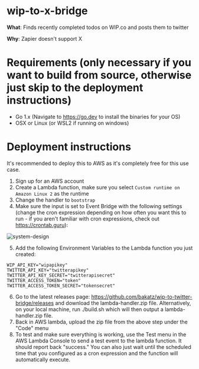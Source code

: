 # wip-to-x-bridge
**What**: Finds recently completed todos on WIP.co and posts them to twitter

**Why**: Zapier doesn't support X

# Requirements (only necessary if you want to build from source, otherwise just skip to the deployment instructions)
- Go 1.x (Navigate to https://go.dev to install the binaries for your OS)
- OSX or Linux (or WSL2 if running on windows)

# Deployment instructions
It's recommended to deploy this to AWS as it's completely free for this use case.
1. Sign up for an AWS account
2. Create a Lambda function, make sure you select `Custom runtime on Amazon Linux 2` as the runtime
3. Change the handler to `bootstrap`
4. Make sure the input is set to Event Bridge with the following settings (change the cron expression depending on how often you want this to run - if you aren't familiar with cron expressions, check out https://crontab.guru):

![system-design](https://github.com/bakatz/rust-server-map-deleter/assets/1575240/3ddaff01-e89e-4094-8a2b-0371dd8f7396)

5. Add the following Environment Variables to the Lambda function you just created:
```
WIP_API_KEY="wipapikey"
TWITTER_API_KEY="twitterapikey"
TWITTER_API_KEY_SECRET="twitterapisecret"
TWITTER_ACCESS_TOKEN="token"
TWITTER_ACCESS_TOKEN_SECRET="tokensecret"
```

6. Go to the latest releases page: https://github.com/bakatz/wip-to-twitter-bridge/releases and download the lambda-handler.zip file. Alternatively, on your local machine, run ./build.sh which will then output a lambda-handler.zip file.
7. Back in AWS lambda, upload the zip file from the above step under the "Code" menu
8. To test and make sure everything is working, use the Test menu in the AWS Lambda Console to send a test event to the lambda function. It should report back "success." You can also just wait until the scheduled time that you configured as a cron expression and the function will automatically execute.
